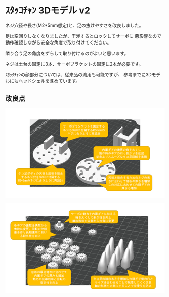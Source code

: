 # ｽﾀｯｺﾁｬﾝ 3Dモデル v2

ネジ穴径や長さ(M2*5mm想定)と、足の抜けやすさを改良しました。

足は空回りしなくなりましたが、干渉するとロックしてサーボに
悪影響なので動作確認しながら安全な角度で取り付けてください。

隣り合う足の角度をずらして取り付けるのがよいと思います。

ネジは土台の固定に3本、サーボブラケットの固定に2本が必要です。

ｽﾀｯｸﾁｬﾝの顔部分については、従来品の流用も可能ですが、
参考までに3Dモデルにもヘッドシェルを含めています。

## 改良点

![1](slide1.png)

![2](slide2.png)
